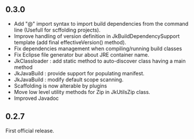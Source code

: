 ## 0.3.0

* Add "@" import syntax to import build dependencies from the command line (Usefull for scffolding projects).
* Improve handling of version definition in JkBuildDependencySupport template (add final effectiveVersion() method).
* Fix dependencies management when compiling/running build classes
* Fix Eclipse file generator bur about JRE container name.
* JkClassloader : add static method to auto-discover class having a main method  
* JkJavaBuild : provide support for populating manifest.
* JkJavaBuild : modify default scope scanning.
* Scaffolding is now alterable by plugins
* Move low level utility methods for Zip in JkUtilsZip class.  
* Improved Javadoc
 
## 0.2.7

First official release.